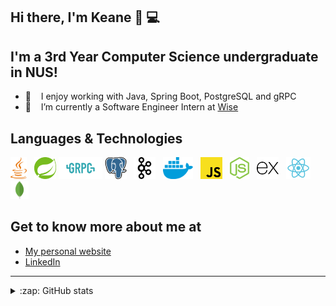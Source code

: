## Hi there, I'm Keane 👋 💻

## I'm a 3rd Year Computer Science undergraduate in NUS!

- 👯 &nbsp;&nbsp; I enjoy working with Java, Spring Boot, PostgreSQL and gRPC
- 🔭 &nbsp;&nbsp; I’m currently a Software Engineer Intern at [Wise](https://wise.com/)

## Languages & Technologies

<div>
  <a href="https://www.java.com/en/" title="Java"><img src="images/java.svg" height="35" width="auto" /></a>
  &nbsp;
  <a href="https://spring.io/projects/spring-boot" title="Spring Boot"><img src="images/spring.svg" height="35" width="auto" /></a>
  <a href="https://grpc.io/" title="gRPC"><img src="images/grpc.svg" height="35" width="auto" /></a>
  <a href="https://www.postgresql.org/" title="PostgreSQL"><img src="images/postgresql.svg" height="35" width="auto" /></a>
  &nbsp;
  <a href="https://kafka.apache.org/" title="Kafka"><img src="images/kafka.svg" height="35" width="auto" /></a>
  &nbsp;
  <a href="https://www.docker.com/" title="Docker"><img src="images/docker.svg" height="35" width="auto" /></a>
  &nbsp;
  <a href="https://www.javascript.com/" title="JavaScript"><img src="images/javascript.svg" height="35" width="auto" /></a>
  &nbsp;
  <a href="https://nodejs.org/en/" title="NodeJs"><img src="images/nodejs.svg" height="35" width="auto" /></a>
  &nbsp;
  <a href="https://expressjs.com/" title="Express.js"><img src="images/express.svg" height="35" width="auto" /></a>
  &nbsp;
  <a href="https://reactjs.org/" title="React"><img src="images/react.svg" height="35" width="auto" /></a>
  &nbsp;
  <a href="https://www.mongodb.com/" title="MongoDB"><img src="images/mongodb.svg" height="29" width="auto" /></a>
  &nbsp;  
</div>

## Get to know more about me at

* [My personal website](https://keanecjy.github.io/me/)
* [LinkedIn](https://www.linkedin.com/in/keanecjy/)

---

<details>
  <summary>:zap: GitHub stats</summary>
    <div><img alt="Keane's Github stats" src="https://github-readme-stats.vercel.app/api?username=keanecjy&show_icons=true&count_private=true" /></div>
    <div><img alt="Keane's Most Used Languages" src="https://github-readme-stats.vercel.app/api/top-langs/?username=keanecjy" /></div>
</details>
